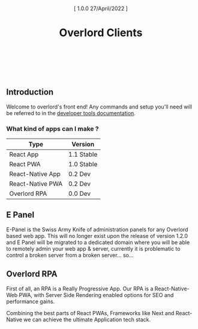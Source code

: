 
<div style="margin:0 0 128px 0;">
    <p align="center" style="border-bottom:0px;padding:9px 0 0 0;"> [ 1.0.0 27/April/2022 ] </p>
    <h1 align="center" style="margin-bottom:64px;border-bottom:0px;"> Overlord Clients </h1>
</div>

## Introduction
Welcome to overlord's front end!
Any commands and setup you'll need will be referred to in the
[developer tools documentation](https://github.com/EasterCompany/Overlord/tree/main/tools).

### What kind of apps can I make ?

|Type |Version |
| --- | --- |
|React App|1.1 Stable|
|React PWA|1.0 Stable|
|React-Native App|0.2 Dev|
|React-Native PWA|0.2 Dev|
|Overlord RPA|0.0 Dev|

## E Panel

E-Panel is the Swiss Army Knife of administration panels for any Overlord based web app. This will no longer exist upon
the release of version 1.2.0 and E Panel will be migrated to a dedicated domain where you will be able to remotely admin
your web app & server, currently it is problematic to control a broken server from a broken server... so...

## Overlord RPA

First of all, an RPA is a Really Progressive App. Our RPA is a React-Native-Web PWA, with Server Side Rendering enabled
options for SEO and performance gains.

Combining the best parts of React PWAs, Frameworks like Next and React-Native we can achieve the ultimate Application
tech stack.
